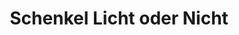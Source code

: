 ---
title: "Schenkel Licht oder Nicht"
url: /voecklabruck/schenkel-licht-oder-nicht/
shop: Lampen
---